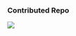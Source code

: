 ### Contributed Repo
![](https://github-contributor-stats.vercel.app/api?username=Aex5&limit=5&theme=nord&combine_all_yearly_contributions=true)

